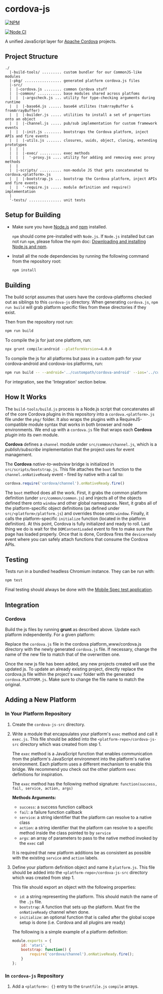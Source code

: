 <!--
#
# Licensed to the Apache Software Foundation (ASF) under one
# or more contributor license agreements.  See the NOTICE file
# distributed with this work for additional information
# regarding copyright ownership.  The ASF licenses this file
# to you under the Apache License, Version 2.0 (the
# "License"); you may not use this file except in compliance
# with the License.  You may obtain a copy of the License at
#
# http://www.apache.org/licenses/LICENSE-2.0
#
# Unless required by applicable law or agreed to in writing,
# software distributed under the License is distributed on an
# "AS IS" BASIS, WITHOUT WARRANTIES OR CONDITIONS OF ANY
#  KIND, either express or implied.  See the License for the
# specific language governing permissions and limitations
# under the License.
#
-->

# cordova-js

[![NPM](https://nodei.co/npm/cordova-js.png)](https://nodei.co/npm/cordova-js/)

[![Node CI](https://github.com/apache/cordova-js/workflows/Node%20CI/badge.svg?branch=master)](https://github.com/apache/cordova-js/actions?query=branch%3Amaster)

A unified JavaScript layer for [Apache Cordova](http://cordova.apache.org/) projects.

## Project Structure

  ```text
  ./
    |-build-tools/ ......... custom bundler for our CommonJS-like modules
    |-pkg/ ................. generated platform cordova.js files
    |-src/
    |  |-cordova.js ........ common Cordova stuff
    |  |-common/ ........... base modules shared across platfoms
    |  |  |-argscheck.js ... utility for type-checking arguments during runtime
    |  |  |-base64.js ...... base64 utilites (toArrayBuffer & fromArrayBuffer)
    |  |  |-builder.js ..... utilities to install a set of properties onto an object
    |  |  |-channel.js ..... pub/sub implementation for custom framework events
    |  |  |-init.js ........ bootstraps the Cordova platform, inject APIs and fire events
    |  |  |-utils.js ....... closures, uuids, object, cloning, extending prototypes
    |  |  |
    |  |  |-exec/ .......... exec methods
    |  |  |  '-proxy.js .... utility for adding and removing exec proxy methods
    |  |
    |  |-scripts/ .......... non-module JS that gets concatenated to cordova.<platform>.js
    |  |  |-bootstrap.js ... bootstrap the Cordova platform, inject APIs and fire events
    |  |  '-require.js ..... module definition and require() implementation
    |
    '-tests/ ............... unit tests
  ```

## Setup for Building

* Make sure you have [Node.js](https://nodejs.org/) and [npm](https://www.npmjs.com/) installed.

  `npm` should come pre-installed with `Node.js`. If `Node.js` installed but can not run `npm`, please follow the npm doc: [Downloading and installing Node.js and npm](https://docs.npmjs.com/downloading-and-installing-node-js-and-npm).

* Install all the node dependencies by running the following command from the repository root:

  ```bash
  npm install
  ```

## Building

The build script assumes that users have the cordova-platforms checked out as siblings to this `cordova-js` directory. When generating `cordova.js`, `npm run build` will grab platform specific files from these directories if they exist.

Then from the repository root run:

  ```bash
  npm run build
  ```

To compile the js for just one platform, run:

  ```bash
  npx grunt compile:android --platformVersion=4.0.0
  ```

To compile the js for all platforms but pass in a custom path for your cordova-android and cordova-ios platforms, run:

  ```bash
  npm run build -- --android='../custompath/cordova-android' --ios='../custompath/cordova-ios'
  ```

For integration, see the 'Integration' section below.

## How It Works

The `build-tools/build.js` process is a Node.js script that concatenates all of the core Cordova plugins in this repository into a `cordova.<platform>.js` file under the `pkg/` folder. It also wraps the plugins with a RequireJS-compatible module syntax that works in both browser and node environments. We end up with a `cordova.js` file that wraps each **Cordova** *plugin* into its own module.

**Cordova** defines a `channel` module under `src/common/channel.js`, which is a *publish/subscribe* implementation that the project uses for event management.

The **Cordova** *native-to-webview* bridge is initialized in `src/scripts/bootstrap.js`. This file attaches the `boot` function to the `channel.onNativeReady` event - fired by native with a call to:

  ```js
  cordova.require('cordova/channel').onNativeReady.fire()
  ```

The `boot` method does all the work.  First, it grabs the common platform definition (under `src/common/common.js`) and injects all of the objects defined there onto `window` and other global namespaces. Next, it grabs all of the platform-specific object definitions (as defined under `src/<platform>/platform.js`) and overrides those onto `window`. Finally, it calls the platform-specific `initialize` function (located in the platform definition). At this point, Cordova is fully initialized and ready to roll. Last thing we do is wait for the `DOMContentLoaded` event to fire to make sure the page has loaded properly. Once that is done, Cordova fires the `deviceready` event where you can safely attach functions that consume the Cordova APIs.

## Testing

Tests run in a bundled headless Chromium instance. They can be run with:

  ```bash
  npm test
  ```

Final testing should always be done with the [Mobile Spec test application](https://github.com/apache/cordova-mobile-spec).

## Integration

### Cordova

Build the js files by running **grunt** as described above. Update each platform independently. For a given platform:

Replace the `cordova.js` file in the cordova <platform>platform_www/cordova.js directory with the newly generated `cordova.js` file. If necessary, change the name of the new file to match that of the overwritten one.

Once the new js file has been added, any new projects created will use the updated js. To update an already existing project, directly replace the cordova.js file within the project's `www/` folder with the generated `cordova.PLATFORM.js`. Make sure to change the file name to match the original.

## Adding a New Platform

### In Your Platform Repository

1. Create the `cordova-js-src` directory.

2. Write a module that encapsulates your platform's `exec` method and call it `exec.js`. This file should be added into the `<platform-repo>/cordova-js-src` directory which was created from step 1.

    The `exec` method is a JavaScript function that enables communication from the platform's JavaScript environment into the platform's native environment. Each platform uses a different mechanism to enable this bridge. We recommend you check out the other platform `exec` definitions for inspiration.

    The `exec` method has the following method signature: `function(success, fail, service, action, args)`

    **Methods Arguments:**

    * `success`: a success function callback
    * `fail`: a failure function callback
    * `service`: a string identifier that the platform can resolve to a native class
    * `action`: a string identifier that the platform can resolve to a specific method inside the class pointed to by `service`
    * `args`: an array of parameters to pass to the native method invoked by the `exec` call

    It is required that new platform additions be as consistent as possible with the existing `service` and `action` labels.

3. Define your platform definition object and name it `platform.js`. This file should be added into the `<platform-repo>/cordova-js-src` directory which was created from step 1.

    This file should export an object with the following properties:

     * `id`: a string representing the platform. This should match the name of the `.js` file.
     * `bootstrap`: A function that sets up the platform. Must fire the `onNativeReady` channel when done.
     * `initialize`: an optional function that is called after the global scope setup is done (i.e. Cordova and all plugins are ready)

    The following is a simple example of a platform definition:

    ```js
    module.exports = {
        id: 'atari',
        bootstrap: function() {
            require('cordova/channel').onNativeReady.fire();
        }
    };
    ```

### In `cordova-js` Repository

1. Add a `<platform>: {}` entry to the `Gruntfile.js` `compile` arrays.
